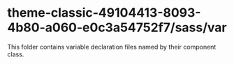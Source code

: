 # theme-classic-49104413-8093-4b80-a060-e0c3a54752f7/sass/var

This folder contains variable declaration files named by their component class.
